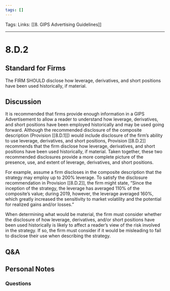 ```yaml
---
tags: []
---
```

Tags:
Links: [[8. GIPS Advertising Guidelines]]
___
# 8.D.2
## Standard for Firms
The FIRM SHOULD disclose how leverage, derivatives, and short positions have been used historically, if material.
## Discussion
It is recommended that firms provide enough information in a GIPS Advertisement to allow a reader to understand how leverage, derivatives, and short positions have been employed historically and may be used going forward. Although the recommended disclosure of the composite description (Provision [[8.D.1]]) would include disclosure of the firm’s ability to use leverage, derivatives, and short positions, Provision [[8.D.2]] recommends that the firm disclose how leverage, derivatives, and short positions have been used historically, if material. Taken together, these two recommended disclosures provide a more complete picture of the presence, use, and extent of leverage, derivatives, and short positions.

For example, assume a firm discloses in the composite description that the strategy may employ up to 200% leverage. To satisfy the disclosure recommendation in Provision [[8.D.2]], the firm might state, “Since the inception of the strategy, the leverage has averaged 110% of the composite’s value; during 2019, however, the leverage averaged 160%, which greatly increased the sensitivity to market volatility and the potential for realized gains and/or losses.”

When determining what would be material, the firm must consider whether the disclosure of how leverage, derivatives, and/or short positions have been used historically is likely to affect a reader’s view of the risk involved in the strategy. If so, the firm must consider if it would be misleading to fail to disclose their use when describing the strategy.
## Q&A

## Personal Notes

### Questions
